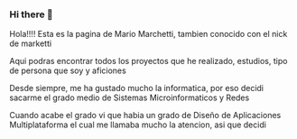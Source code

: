 ### Hi there 👋


Hola!!!! Esta es la pagina de Mario Marchetti, tambien conocido con el nick de marketti

Aqui podras encontrar todos los proyectos que he realizado, estudios, tipo de persona que soy y aficiones

Desde siempre, me ha gustado mucho la informatica, por eso decidi sacarme el grado medio de Sistemas Microinformaticos y Redes

Cuando acabe el grado vi que habia un grado de Diseño de Aplicaciones Multiplataforma el cual me llamaba mucho la atencion, asi que decidi


